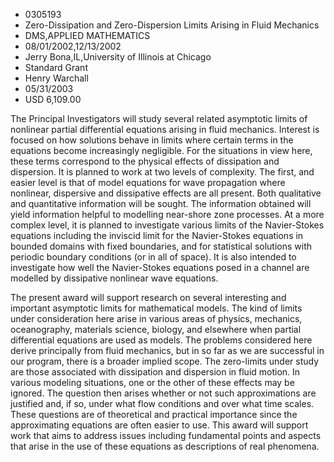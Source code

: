 
* 0305193
* Zero-Dissipation and Zero-Dispersion Limits Arising in Fluid Mechanics
* DMS,APPLIED MATHEMATICS
* 08/01/2002,12/13/2002
* Jerry Bona,IL,University of Illinois at Chicago
* Standard Grant
* Henry Warchall
* 05/31/2003
* USD 6,109.00

The Principal Investigators will study several related asymptotic limits of
nonlinear partial differential equations arising in fluid mechanics. Interest is
focused on how solutions behave in limits where certain terms in the equations
become increasingly negligible. For the situations in view here, these terms
correspond to the physical effects of dissipation and dispersion. It is planned
to work at two levels of complexity. The first, and easier level is that of
model equations for wave propagation where nonlinear, dispersive and dissipative
effects are all present. Both qualitative and quantitative information will be
sought. The information obtained will yield information helpful to modelling
near-shore zone processes. At a more complex level, it is planned to investigate
various limits of the Navier-Stokes equations including the inviscid limit for
the Navier-Stokes equations in bounded domains with fixed boundaries, and for
statistical solutions with periodic boundary conditions (or in all of space). It
is also intended to investigate how well the Navier-Stokes equations posed in a
channel are modelled by dissipative nonlinear wave equations.

The present award will support research on several interesting and important
asymptotic limits for mathematical models. The kind of limits under
consideration here arise in various areas of physics, mechanics, oceanography,
materials science, biology, and elsewhere when partial differential equations
are used as models. The problems considered here derive principally from fluid
mechanics, but in so far as we are successful in our program, there is a broader
implied scope. The zero-limits under study are those associated with dissipation
and dispersion in fluid motion. In various modeling situations, one or the other
of these effects may be ignored. The question then arises whether or not such
approximations are justified and, if so, under what flow conditions and over
what time scales. These questions are of theoretical and practical importance
since the approximating equations are often easier to use. This award will
support work that aims to address issues including fundamental points and
aspects that arise in the use of these equations as descriptions of real
phenomena.
